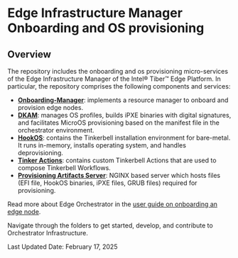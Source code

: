 # Edge Infrastructure Manager Onboarding and OS provisioning

## Overview

The repository includes the onboarding and os provisioning micro-services of the Edge Infrastructure Manager of the
Intel® Tiber™ Edge Platform. In particular, the repository comprises the following components and services:

- [**Onboarding-Manager**](onboarding-manager/): implements a resource manager to onboard and provision edge nodes.
- [**DKAM**](dkam/): manages OS profiles, builds iPXE binaries with digital signatures, and facilitates MicroOS provisioning
  based on the manifest file in the orchestrator environment.
- [**HookOS**](hook-os/): contains the Tinkerbell installation environment for bare-metal. It runs in-memory, installs
  operating system, and handles deprovisioning.
- [**Tinker Actions**](tinker-actions/): contains custom Tinkerbell Actions that are used to compose Tinkerbell Workflows.
- [**Provisioning Artifacts Server**](pa-server/): NGINX based server which hosts files (EFI file, HookOS binaries,
  iPXE files, GRUB files) required for provisioning.

Read more about Edge Orchestrator in the [user guide on onboarding an edge node][user-guide-onboard-edge-node].

[user-guide-onboard-edge-node]: https://literate-adventure-7vjeyem.pages.github.io/edge_orchestrator/user_guide_main/content/user_guide/set_up_edge_infra/edge_node_onboard.html

Navigate through the folders to get started, develop, and contribute to Orchestrator Infrastructure.

Last Updated Date: February 17, 2025
